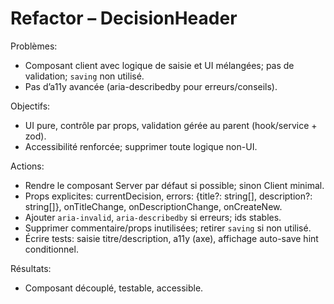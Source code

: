# Refactor – DecisionHeader

Problèmes:
- Composant client avec logique de saisie et UI mélangées; pas de validation; `saving` non utilisé.
- Pas d’a11y avancée (aria-describedby pour erreurs/conseils).

Objectifs:
- UI pure, contrôle par props, validation gérée au parent (hook/service + zod).
- Accessibilité renforcée; supprimer toute logique non-UI.

Actions:
- Rendre le composant Server par défaut si possible; sinon Client minimal.
- Props explicites: currentDecision, errors: {title?: string[], description?: string[]}, onTitleChange, onDescriptionChange, onCreateNew.
- Ajouter `aria-invalid`, `aria-describedby` si erreurs; ids stables.
- Supprimer commentaire/props inutilisées; retirer `saving` si non utilisé.
- Écrire tests: saisie titre/description, a11y (axe), affichage auto-save hint conditionnel.

Résultats:
- Composant découplé, testable, accessible.
